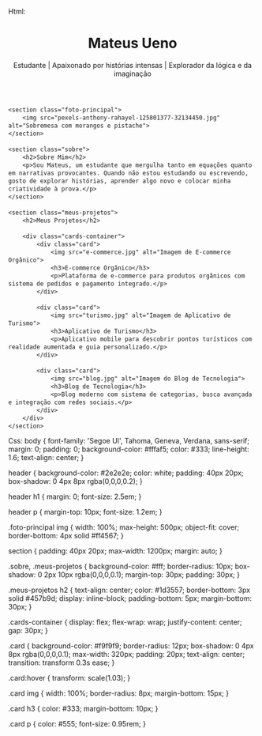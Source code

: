 Html:

<!DOCTYPE html>
<html lang="pt-br">
<head>
    <meta charset="UTF-8">
    <title>Portfólio de Mateus Ueno</title>
    <link rel="stylesheet" href="style.css">
</head>
<body>
    <header>
        <h1>Mateus Ueno</h1>
        <p>Estudante | Apaixonado por histórias intensas | Explorador da lógica e da imaginação</p>
    </header>

    <section class="foto-principal">
        <img src="pexels-anthony-rahayel-125801377-32134450.jpg" alt="Sobremesa com morangos e pistache">
    </section>

    <section class="sobre">
        <h2>Sobre Mim</h2>
        <p>Sou Mateus, um estudante que mergulha tanto em equações quanto em narrativas provocantes. Quando não estou estudando ou escrevendo, gosto de explorar histórias, aprender algo novo e colocar minha criatividade à prova.</p>
    </section>

    <section class="meus-projetos">
        <h2>Meus Projetos</h2>

        <div class="cards-container">
            <div class="card">
                <img src="e-commerce.jpg" alt="Imagem de E-commerce Orgânico">
                <h3>E-commerce Orgânico</h3>
                <p>Plataforma de e-commerce para produtos orgânicos com sistema de pedidos e pagamento integrado.</p>
            </div>

            <div class="card">
                <img src="turismo.jpg" alt="Imagem de Aplicativo de Turismo">
                <h3>Aplicativo de Turismo</h3>
                <p>Aplicativo mobile para descobrir pontos turísticos com realidade aumentada e guia personalizado.</p>
            </div>

            <div class="card">
                <img src="blog.jpg" alt="Imagem do Blog de Tecnologia">
                <h3>Blog de Tecnologia</h3>
                <p>Blog moderno com sistema de categorias, busca avançada e integração com redes sociais.</p>
            </div>
        </div>
    </section>
</body>
</html>


Css:
body {
    font-family: 'Segoe UI', Tahoma, Geneva, Verdana, sans-serif;
    margin: 0;
    padding: 0;
    background-color: #fffaf5;
    color: #333;
    line-height: 1.6;
    text-align: center;
}

header {
    background-color: #2e2e2e;
    color: white;
    padding: 40px 20px;
    box-shadow: 0 4px 8px rgba(0,0,0,0.2);
}

header h1 {
    margin: 0;
    font-size: 2.5em;
}

header p {
    margin-top: 10px;
    font-size: 1.2em;
}

.foto-principal img {
    width: 100%;
    max-height: 500px;
    object-fit: cover;
    border-bottom: 4px solid #ff4567;
}

section {
    padding: 40px 20px;
    max-width: 1200px;
    margin: auto;
}

.sobre, .meus-projetos {
    background-color: #fff;
    border-radius: 10px;
    box-shadow: 0 2px 10px rgba(0,0,0,0.1);
    margin-top: 30px;
    padding: 30px;
}

.meus-projetos h2 {
    text-align: center;
    color: #1d3557;
    border-bottom: 3px solid #457b9d;
    display: inline-block;
    padding-bottom: 5px;
    margin-bottom: 30px;
}

.cards-container {
    display: flex;
    flex-wrap: wrap;
    justify-content: center;
    gap: 30px;
}

.card {
    background-color: #f9f9f9;
    border-radius: 12px;
    box-shadow: 0 4px 8px rgba(0,0,0,0.1);
    max-width: 320px;
    padding: 20px;
    text-align: center;
    transition: transform 0.3s ease;
}

.card:hover {
    transform: scale(1.03);
}

.card img {
    width: 100%;
    border-radius: 8px;
    margin-bottom: 15px;
}

.card h3 {
    color: #333;
    margin-bottom: 10px;
}

.card p {
    color: #555;
    font-size: 0.95rem;
}
